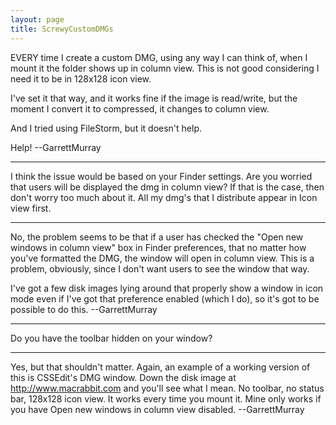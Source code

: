 ```yaml
---
layout: page
title: ScrewyCustomDMGs
---
```


EVERY time I create a custom DMG, using any way I can think of, when I mount it the folder shows up in column view. This is not good considering I need it to be in 128x128 icon view.

I've set it that way, and it works fine if the image is read/write, but the moment I convert it to compressed, it changes to column view.

And I tried using FileStorm, but it doesn't help.

Help! --GarrettMurray

----

I think the issue would be based on your Finder settings. Are you worried that users will be displayed the dmg in column view? If that is the case, then don't worry too much about it. All my dmg's that I distribute appear in Icon view first.

----

No, the problem seems to be that if a user has checked the "Open new windows in column view" box in Finder preferences, that no matter how you've formatted the DMG, the window will open in column view. This is a problem, obviously, since I don't want users to see the window that way.

I've got a few disk images lying around that properly show a window in icon mode even if I've got that preference enabled (which I do), so it's got to be possible to do this. --GarrettMurray

----

Do you have the toolbar hidden on your window?

----

Yes, but that shouldn't matter. Again, an example of a working version of this is CSSEdit's DMG window. Down the disk image at http://www.macrabbit.com and you'll see what I mean. No toolbar, no status bar, 128x128 icon view. It works every time you mount it. Mine only works if you have Open new windows in column view disabled. --GarrettMurray

